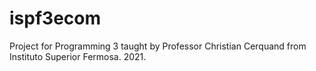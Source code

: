 # ispf3ecom
Project for Programming 3 taught by Professor Christian Cerquand from Instituto Superior Fermosa. 2021.
